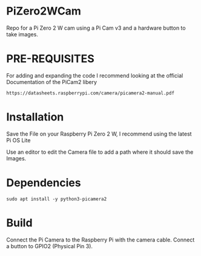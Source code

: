 # PiZero2WCam
Repo for a Pi Zero 2 W cam using a Pi Cam v3 and a hardware button to take images.


# PRE-REQUISITES

For adding and expanding the code I recommend looking at the official Documentation of the PiCam2 libery 
```
https://datasheets.raspberrypi.com/camera/picamera2-manual.pdf
```
# Installation

Save the File on your Raspberry Pi Zero 2 W, I recommend using the latest Pi OS Lite

Use an editor to edit the Camera file to add a path where it should save the Images.


# Dependencies

```
sudo apt install -y python3-picamera2
```

# Build

Connect the Pi Camera to the Raspberry Pi with the camera cable.
Connect a button to GPIO2 (Physical Pin 3).
